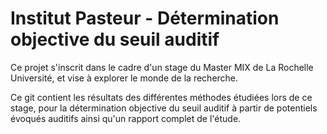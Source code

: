 # Institut Pasteur - Détermination objective du seuil auditif

Ce projet s'inscrit dans le cadre d'un stage du Master MIX de La Rochelle Université, et vise à explorer le monde de la recherche.

Ce git contient les résultats des différentes méthodes étudiées lors de ce stage, pour la détermination objective du seuil auditif à partir de potentiels évoqués auditifs ainsi qu'un rapport complet de l'étude.
